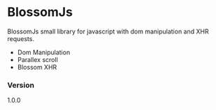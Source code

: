 # BlossomJs

BlossomJs small library for javascript with dom manipulation and XHR requests.

  - Dom Manipulation
  - Parallex scroll
  - Blossom XHR

### Version
1.0.0